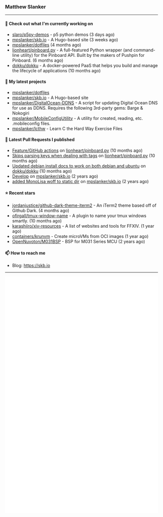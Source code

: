### Matthew Slanker
---
#### 👷 Check out what I'm currently working on

- [slaro/p5py-demos](https://github.com/slaro/p5py-demos) - p5 python demos (3 days ago)
- [mpslanker/skb.io](https://github.com/mpslanker/skb.io) - A Hugo-based site (3 weeks ago)
- [mpslanker/dotfiles](https://github.com/mpslanker/dotfiles) (4 months ago)
- [lionheart/pinboard.py](https://github.com/lionheart/pinboard.py) - A full-featured Python wrapper (and command-line utility) for the Pinboard API. Built by the makers of Pushpin for Pinboard. (6 months ago)
- [dokku/dokku](https://github.com/dokku/dokku) - A docker-powered PaaS that helps you build and manage the lifecycle of applications (10 months ago)

#### 🌱 My latest projects

- [mpslanker/dotfiles](https://github.com/mpslanker/dotfiles)
- [mpslanker/skb.io](https://github.com/mpslanker/skb.io) - A Hugo-based site
- [mpslanker/DigitalOcean-DDNS](https://github.com/mpslanker/DigitalOcean-DDNS) - A script for updating Digital Ocean DNS for use as DDNS.  Requires the following 3rd-party gems: Barge &amp; Nokogiri
- [mpslanker/MobileConfigUtility](https://github.com/mpslanker/MobileConfigUtility) - A utility for created, reading, etc. .mobileconfig files.
- [mpslanker/lcthw](https://github.com/mpslanker/lcthw) - Learn C the Hard Way Exercise Files

#### 🔨 Latest Pull Requests I published

- [Feature/GitHub actions](https://github.com/lionheart/pinboard.py/pull/30) on [lionheart/pinboard.py](https://github.com/lionheart/pinboard.py) (10 months ago)
- [Skips parsing keys when dealing with tags](https://github.com/lionheart/pinboard.py/pull/28) on [lionheart/pinboard.py](https://github.com/lionheart/pinboard.py) (10 months ago)
- [Updated debian install docs to work on both debian and ubuntu](https://github.com/dokku/dokku/pull/5658) on [dokku/dokku](https://github.com/dokku/dokku) (10 months ago)
- [Develop](https://github.com/mpslanker/skb.io/pull/2) on [mpslanker/skb.io](https://github.com/mpslanker/skb.io) (2 years ago)
- [added MonoLisa woff to static dir](https://github.com/mpslanker/skb.io/pull/1) on [mpslanker/skb.io](https://github.com/mpslanker/skb.io) (2 years ago)

#### ⭐ Recent stars

- [jordanjustice/github-dark-theme-iterm2](https://github.com/jordanjustice/github-dark-theme-iterm2) - An iTerm2 theme based off of Github Dark. (4 months ago)
- [ofirgall/tmux-window-name](https://github.com/ofirgall/tmux-window-name) - A plugin to name your tmux windows smartly. (10 months ago)
- [karashiiro/xiv-resources](https://github.com/karashiiro/xiv-resources) - A list of websites and tools for FFXIV. (1 year ago)
- [containers/krunvm](https://github.com/containers/krunvm) - Create microVMs from OCI images (1 year ago)
- [OpenNuvoton/M031BSP](https://github.com/OpenNuvoton/M031BSP) - BSP for M031 Series MCU (2 years ago)

#### 📫 How to reach me
- Blog: https://skb.io
---
<img src="https://raw.githubusercontent.com/mpslanker/mpslanker/main/github-metrics.svg">